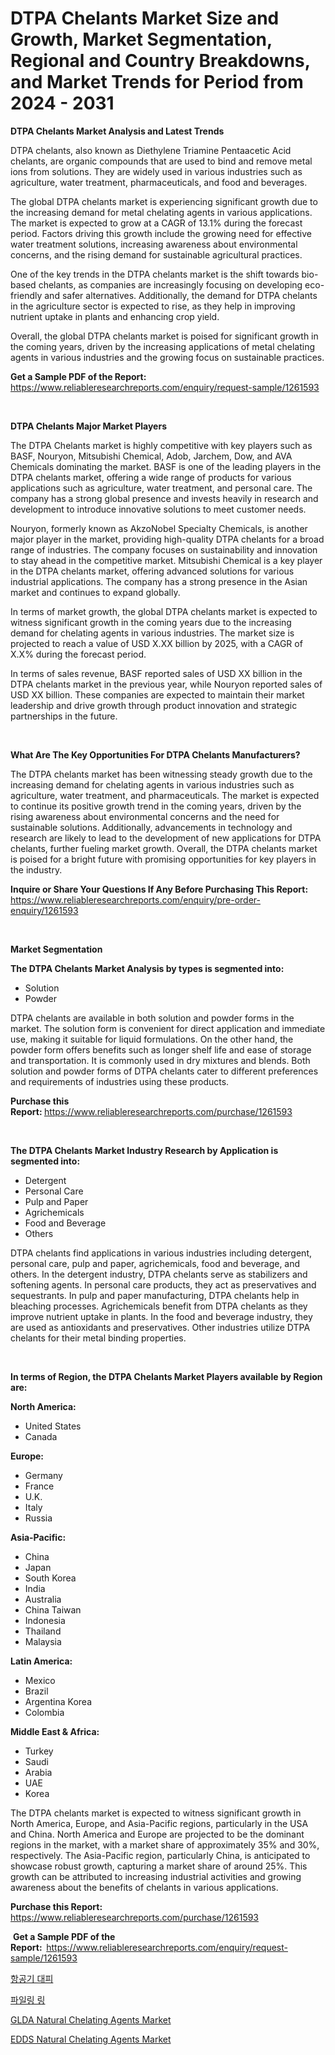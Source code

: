 <p><h1>DTPA Chelants Market Size and Growth, Market Segmentation, Regional and Country Breakdowns, and Market Trends for Period from 2024 -  2031</h1></p><p><strong>DTPA Chelants Market Analysis and Latest Trends</strong></p>
<p><p>DTPA chelants, also known as Diethylene Triamine Pentaacetic Acid chelants, are organic compounds that are used to bind and remove metal ions from solutions. They are widely used in various industries such as agriculture, water treatment, pharmaceuticals, and food and beverages.</p><p>The global DTPA chelants market is experiencing significant growth due to the increasing demand for metal chelating agents in various applications. The market is expected to grow at a CAGR of 13.1% during the forecast period. Factors driving this growth include the growing need for effective water treatment solutions, increasing awareness about environmental concerns, and the rising demand for sustainable agricultural practices.</p><p>One of the key trends in the DTPA chelants market is the shift towards bio-based chelants, as companies are increasingly focusing on developing eco-friendly and safer alternatives. Additionally, the demand for DTPA chelants in the agriculture sector is expected to rise, as they help in improving nutrient uptake in plants and enhancing crop yield.</p><p>Overall, the global DTPA chelants market is poised for significant growth in the coming years, driven by the increasing applications of metal chelating agents in various industries and the growing focus on sustainable practices.</p></p>
<p><strong>Get a Sample PDF of the Report:&nbsp;</strong> <a href="https://www.reliableresearchreports.com/enquiry/request-sample/1261593">https://www.reliableresearchreports.com/enquiry/request-sample/1261593</a></p>
<p>&nbsp;</p>
<p><strong>DTPA Chelants Major Market Players</strong></p>
<p><p>The DTPA Chelants market is highly competitive with key players such as BASF, Nouryon, Mitsubishi Chemical, Adob, Jarchem, Dow, and AVA Chemicals dominating the market. BASF is one of the leading players in the DTPA chelants market, offering a wide range of products for various applications such as agriculture, water treatment, and personal care. The company has a strong global presence and invests heavily in research and development to introduce innovative solutions to meet customer needs.</p><p>Nouryon, formerly known as AkzoNobel Specialty Chemicals, is another major player in the market, providing high-quality DTPA chelants for a broad range of industries. The company focuses on sustainability and innovation to stay ahead in the competitive market. Mitsubishi Chemical is a key player in the DTPA chelants market, offering advanced solutions for various industrial applications. The company has a strong presence in the Asian market and continues to expand globally.</p><p>In terms of market growth, the global DTPA chelants market is expected to witness significant growth in the coming years due to the increasing demand for chelating agents in various industries. The market size is projected to reach a value of USD X.XX billion by 2025, with a CAGR of X.X% during the forecast period.</p><p>In terms of sales revenue, BASF reported sales of USD XX billion in the DTPA chelants market in the previous year, while Nouryon reported sales of USD XX billion. These companies are expected to maintain their market leadership and drive growth through product innovation and strategic partnerships in the future.</p></p>
<p>&nbsp;</p>
<p><strong>What Are The Key Opportunities For DTPA Chelants Manufacturers?</strong></p>
<p><p>The DTPA chelants market has been witnessing steady growth due to the increasing demand for chelating agents in various industries such as agriculture, water treatment, and pharmaceuticals. The market is expected to continue its positive growth trend in the coming years, driven by the rising awareness about environmental concerns and the need for sustainable solutions. Additionally, advancements in technology and research are likely to lead to the development of new applications for DTPA chelants, further fueling market growth. Overall, the DTPA chelants market is poised for a bright future with promising opportunities for key players in the industry.</p></p>
<p><strong>Inquire or Share Your Questions If Any Before Purchasing This Report:</strong> <a href="https://www.reliableresearchreports.com/enquiry/pre-order-enquiry/1261593">https://www.reliableresearchreports.com/enquiry/pre-order-enquiry/1261593</a></p>
<p>&nbsp;</p>
<p><strong>Market Segmentation</strong></p>
<p><strong>The DTPA Chelants Market Analysis by types is segmented into:</strong></p>
<p><ul><li>Solution</li><li>Powder</li></ul></p>
<p><p>DTPA chelants are available in both solution and powder forms in the market. The solution form is convenient for direct application and immediate use, making it suitable for liquid formulations. On the other hand, the powder form offers benefits such as longer shelf life and ease of storage and transportation. It is commonly used in dry mixtures and blends. Both solution and powder forms of DTPA chelants cater to different preferences and requirements of industries using these products.</p></p>
<p><strong>Purchase this Report:&nbsp;</strong><a href="https://www.reliableresearchreports.com/purchase/1261593">https://www.reliableresearchreports.com/purchase/1261593</a></p>
<p>&nbsp;</p>
<p><strong>The DTPA Chelants Market Industry Research by Application is segmented into:</strong></p>
<p><ul><li>Detergent</li><li>Personal Care</li><li>Pulp and Paper</li><li>Agrichemicals</li><li>Food and Beverage</li><li>Others</li></ul></p>
<p><p>DTPA chelants find applications in various industries including detergent, personal care, pulp and paper, agrichemicals, food and beverage, and others. In the detergent industry, DTPA chelants serve as stabilizers and softening agents. In personal care products, they act as preservatives and sequestrants. In pulp and paper manufacturing, DTPA chelants help in bleaching processes. Agrichemicals benefit from DTPA chelants as they improve nutrient uptake in plants. In the food and beverage industry, they are used as antioxidants and preservatives. Other industries utilize DTPA chelants for their metal binding properties.</p></p>
<p>&nbsp;</p>
<p><strong>In terms of Region, the DTPA Chelants Market Players available by Region are:</strong></p>
<p>
    <p> <strong> North America: </strong>
        <ul>
            <li>United States</li>
            <li>Canada</li>
        </ul>
        </p> 
    <p> <strong> Europe: </strong>
        <ul>
            <li>Germany</li>
            <li>France</li>
            <li>U.K.</li>
            <li>Italy</li>
            <li>Russia</li>
        </ul>
        </p> 
    <p> <strong> Asia-Pacific: </strong>
        <ul>
            <li>China</li>
            <li>Japan</li>
            <li>South Korea</li>
            <li>India</li>
            <li>Australia</li>
            <li>China Taiwan</li>
            <li>Indonesia</li>
            <li>Thailand</li>
            <li>Malaysia</li>
        </ul>
        </p> 
    <p> <strong> Latin America: </strong>
        <ul>
            <li>Mexico</li>
            <li>Brazil</li>
            <li>Argentina Korea</li>
            <li>Colombia</li>
        </ul>
        </p> 
    <p> <strong> Middle East & Africa: </strong>
        <ul>
            <li>Turkey</li>
            <li>Saudi</li>
            <li>Arabia</li>
            <li>UAE</li>
            <li>Korea</li>
        </ul>
    </p>
    </p>
<p><p>The DTPA chelants market is expected to witness significant growth in North America, Europe, and Asia-Pacific regions, particularly in the USA and China. North America and Europe are projected to be the dominant regions in the market, with a market share of approximately 35% and 30%, respectively. The Asia-Pacific region, particularly China, is anticipated to showcase robust growth, capturing a market share of around 25%. This growth can be attributed to increasing industrial activities and growing awareness about the benefits of chelants in various applications.</p></p>
<p><strong>Purchase this Report: </strong><a href="https://www.reliableresearchreports.com/purchase/1261593">https://www.reliableresearchreports.com/purchase/1261593</a></p>
<p>&nbsp;<strong>Get a Sample PDF of the Report:&nbsp;&nbsp;</strong><a href="https://www.reliableresearchreports.com/enquiry/request-sample/1261593">https://www.reliableresearchreports.com/enquiry/request-sample/1261593</a></p>
<p><strong></strong></p>
<p><p><a href="https://medium.com/@mujgankortalih/%ED%95%AD%EA%B3%B5%EA%B8%B0-%EB%8C%80%ED%94%BC-%EC%8B%9C%EC%9E%A5%EC%9D%80-%EC%8B%9C%EC%9E%A5-%EC%A0%90%EC%9C%A0%EC%9C%A8-%ED%81%AC%EA%B8%B0-%EB%B0%8F-2031%EB%85%84%EA%B9%8C%EC%A7%80-%EC%98%88%EC%83%81%EB%90%98%EB%8A%94-%EC%98%88%EC%B8%A1%EC%97%90-%EC%B4%88%EC%A0%90%EC%9D%84-%EB%A7%9E%EC%B6%A5%EB%8B%88%EB%8B%A4-429d9458a271">항공기 대피</a></p><p><a href="https://medium.com/@vlcostes/%ED%8C%8C%EC%9D%BC%EB%A7%81-%EB%A6%AD-%EC%8B%9C%EC%9E%A5-%EC%A0%90%EC%9C%A0%EC%9C%A8-%EC%A7%84%ED%99%94-%EB%B0%8F-%EC%8B%9C%EC%9E%A5-%EC%84%B1%EC%9E%A5-%ED%8A%B8%EB%A0%8C%EB%93%9C-2024-2031-cedc50dadf11">파일링 링</a></p><p><a href="https://github.com/nicoletavirag/Market-Research-Report-List-2/blob/main/glda-natural-chelating-agents-market.md">GLDA Natural Chelating Agents Market</a></p><p><a href="https://github.com/redneck06/Market-Research-Report-List-2/blob/main/edds-natural-chelating-agents-market.md">EDDS Natural Chelating Agents Market</a></p></p>